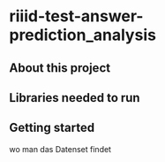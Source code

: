 # riiid-test-answer-prediction_analysis

## About this project

## Libraries needed to run

## Getting started
wo man das Datenset findet

